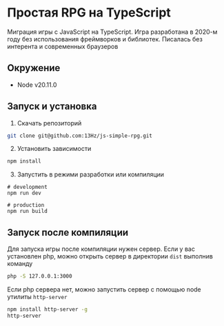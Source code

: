 # Простая RPG на TypeScript
Миграция игры с JavaScript на TypeScript. Игра разработана в 2020-м году без использования фреймворков и библиотек. Писалась без интерента и современных браузеров

## Окружение
* Node v20.11.0

## Запуск и установка
1. Скачать репозиторий
```bash
git clone git@github.com:13Hz/js-simple-rpg.git
```
2. Установить зависимости
```bash
npm install
```
3. Запустить в режими разработки или компиляции
```
# development
npm run dev

# production
npm run build
```

## Запуск после компиляции
Для запуска игры после компиляции нужен сервер. Если у вас установлен php, можно открыть сервер в директории `dist` выполнив команду
```bash
php -S 127.0.0.1:3000
```
Если php сервера нет, можно запустить сервер с помощью node утилиты `http-server`
```bash
npm install http-server -g
http-server
```
